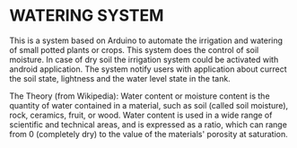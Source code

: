 # WATERING SYSTEM

This is a system based on Arduino to automate the irrigation and watering of small potted plants or crops.
This system does the control of soil moisture. In case of dry soil the irrigation system could be activated with android application.
The system notify users with application about currect the soil state, lightness and the water level state in the tank.
 
 
The Theory (from Wikipedia):
Water content or moisture content is the quantity of water contained in a material, such as soil (called soil moisture), rock, ceramics, fruit, or wood. Water content is used in a wide range of scientific and technical areas, and is expressed as a ratio, which can range from 0 (completely dry) to the value of the materials' porosity at saturation.
